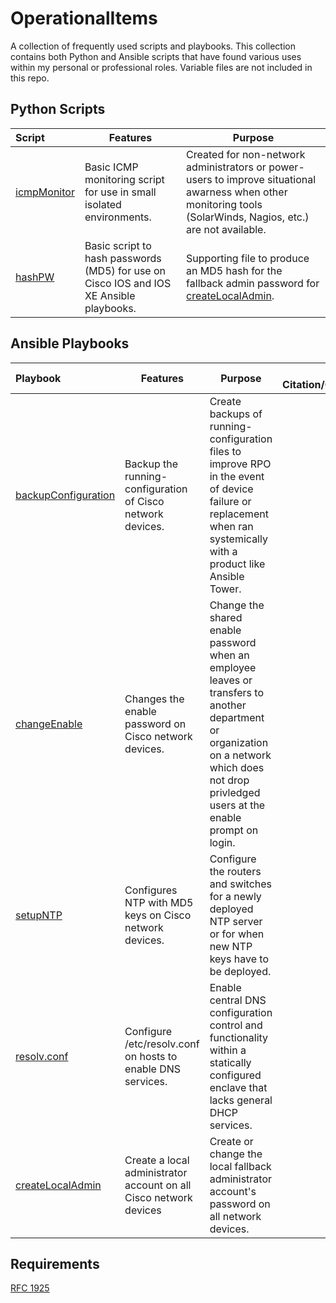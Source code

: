 # OperationalItems
A collection of frequently used scripts and playbooks. This collection contains both Python and Ansible scripts that have found various uses within my personal or professional roles. Variable files are not included in this repo.

## Python Scripts

Script              | Features | Purpose
:-------------         | ------------- | -------------
[icmpMonitor](https://github.com/NetworkNick-io/Operations/tree/main/ICMPmonitor) |  Basic ICMP monitoring script for use in small isolated environments. | Created for non-network administrators or power-users to improve situational awarness when other monitoring tools (SolarWinds, Nagios, etc.) are not available.
[hashPW](https://github.com/NetworkNick-US/Operations/blob/main/hashPW.py) | Basic script to hash passwords (MD5) for use on Cisco IOS and IOS XE Ansible playbooks. | Supporting file to produce an MD5 hash for the fallback admin password for [createLocalAdmin](127.0.0.1).


## Ansible Playbooks
Playbook              | Features | Purpose | External Citation/Collaboration
:-------------         | ------------- | ------------- | -------------:
[backupConfiguration](https://github.com/NetworkNick-io/Operations/blob/main/backupConfig.yml) |  Backup the running-configuration of Cisco network devices. | Create backups of running-configuration files to improve RPO in the event of device failure or replacement when ran systemically with a product like Ansible Tower. | -
[changeEnable](https://github.com/NetworkNick-io/Operations/blob/main/changeEnable.yml) | Changes the enable password on Cisco network devices. | Change the shared enable password when an employee leaves or transfers to another department or organization on a network which does not drop privledged users at the enable prompt on login. | -
[setupNTP](https://github.com/NetworkNick-io/Operations/blob/main/setupNTP.yml) | Configures NTP with MD5 keys on Cisco network devices. | Configure the routers and switches for a newly deployed NTP server or for when new NTP keys have to be deployed. | -
[resolv.conf](https://github.com/NetworkNick-io/Operations/blob/main/resolvCONF.yml) | Configure /etc/resolv.conf on hosts to enable DNS services. | Enable central DNS configuration control and functionality within a statically configured enclave that lacks general DHCP services. | [cdschr1](https://github.com/cdschr1)
[createLocalAdmin](https://github.com/NetworkNick-US/Operations/blob/main/createAdmin.yml) | Create a local administrator account on all Cisco network devices | Create or change the local fallback administrator account's password on all network devices. | -

## Requirements
[RFC 1925](https://datatracker.ietf.org/doc/html/rfc1925)
